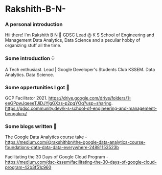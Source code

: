 # Rakshith-B-N-
### A personal introduction 
Hii there! I'm Rakshith B N 👋
GDSC Lead @ K S School of Engineering and Management
Data Analytics, Data Science and a peculiar hobby of organizing stuff all the time. 

### Some introduction ⁛
A Tech enthusiast. Lead | Google Developer's Students Club KSSEM. Data Analytics. Data Science. 

### Some oppertunities I got 🎉
GCP Facilitator 2021. https://drive.google.com/drive/folders/1-eeGPpwJqeeeTJiDJYlgGXzs-p2pqYOq?usp=sharing. 
https://gdsc.community.dev/k-s-school-of-engineering-and-management-bengaluru/

### Some blogs written 🔅
The Google Data Analytics course take - https://medium.com/@rakshithbn/the-google-data-analytics-course-foundations-data-data-data-everywhere-24881153523b

Facilitating the 30 Days of Google Cloud Program - https://medium.com/dsc-kssem/facilitating-the-30-days-of-google-cloud-program-42b3f51c960
